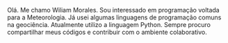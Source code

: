 Olá. Me chamo Wiliam Morales. Sou interessado em programação voltada para a Meteorologia.
Já usei algumas linguagens de programação comuns na geociência. Atualmente utilizo a linguagem Python.
Sempre procuro compartilhar meus códigos e contribuir com o ambiente colaborativo.

